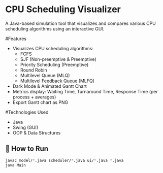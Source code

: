 # CPU Scheduling Visualizer

A Java-based simulation tool that visualizes and compares various CPU scheduling algorithms using an interactive GUI.

#Features

- Visualizes CPU scheduling algorithms:
  - FCFS
  - SJF (Non-preemptive & Preemptive)
  - Priority Scheduling (Preemptive)
  - Round Robin
  - Multilevel Queue (MLQ)
  - Multilevel Feedback Queue (MLFQ)
- Dark Mode & Animated Gantt Chart
- Metrics display: Waiting Time, Turnaround Time, Response Time (per process + averages)
- Export Gantt chart as PNG

#Technologies Used

- Java
- Swing (GUI)
- OOP & Data Structures

## 🚀 How to Run

```bash
javac model/*.java scheduler/*.java ui/*.java *.java
java Main
